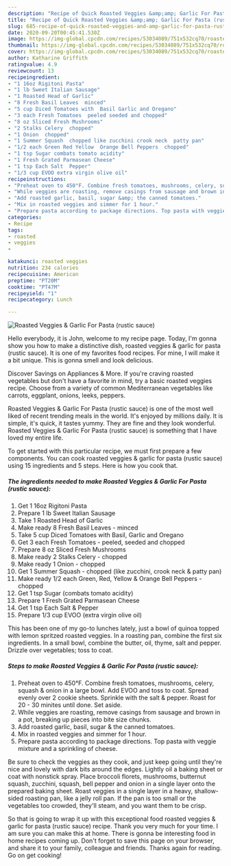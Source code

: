 ```yaml
---
description: "Recipe of Quick Roasted Veggies &amp;amp; Garlic For Pasta (rustic sauce)"
title: "Recipe of Quick Roasted Veggies &amp;amp; Garlic For Pasta (rustic sauce)"
slug: 685-recipe-of-quick-roasted-veggies-and-amp-garlic-for-pasta-rustic-sauce
date: 2020-09-20T00:45:41.530Z
image: https://img-global.cpcdn.com/recipes/53034089/751x532cq70/roasted-veggies-garlic-for-pasta-rustic-sauce-recipe-main-photo.jpg
thumbnail: https://img-global.cpcdn.com/recipes/53034089/751x532cq70/roasted-veggies-garlic-for-pasta-rustic-sauce-recipe-main-photo.jpg
cover: https://img-global.cpcdn.com/recipes/53034089/751x532cq70/roasted-veggies-garlic-for-pasta-rustic-sauce-recipe-main-photo.jpg
author: Katharine Griffith
ratingvalue: 4.9
reviewcount: 13
recipeingredient:
- "1 16oz Rigitoni Pasta"
- "1 lb Sweet Italian Sausage"
- "1 Roasted Head of Garlic"
- "8 Fresh Basil Leaves  minced"
- "5 cup Diced Tomatoes with  Basil Garlic and Oregano"
- "3 each Fresh Tomatoes  peeled seeded and chopped"
- "8 oz Sliced Fresh Mushrooms"
- "2 Stalks Celery  chopped"
- "1 Onion  chopped"
- "1 Summer Squash  chopped like zucchini crook neck  patty pan"
- "1/2 each Green Red Yellow  Orange Bell Peppers  chopped"
- "1 tsp Sugar combats tomato acidity"
- "1 Fresh Grated Parmasean Cheese"
- "1 tsp Each Salt  Pepper"
- "1/3 cup EVOO extra virgin olive oil"
recipeinstructions:
- "Preheat oven to 450°F. Combine fresh tomatoes, mushrooms, celery, squash &amp; onion in a large bowl. Add EVOO and toss to coat. Spread evenly over 2 cookie sheets. Sprinkle with the salt &amp; pepper. Roast for 20 - 30 minites until done. Set aside."
- "While veggies are roasting, remove casings from sausage and brown in a pot, breaking up pieces into bite size chunks."
- "Add roasted garlic, basil, sugar &amp; the canned tomatoes."
- "Mix in roasted veggies and simmer for 1 hour."
- "Prepare pasta according to package directions. Top pasta with veggie mixture and a sprinkling of cheese."
categories:
- Recipe
tags:
- roasted
- veggies
- 

katakunci: roasted veggies  
nutrition: 234 calories
recipecuisine: American
preptime: "PT20M"
cooktime: "PT47M"
recipeyield: "1"
recipecategory: Lunch

---
```



![Roasted Veggies &amp; Garlic For Pasta (rustic sauce)](https://img-global.cpcdn.com/recipes/53034089/751x532cq70/roasted-veggies-garlic-for-pasta-rustic-sauce-recipe-main-photo.jpg)

Hello everybody, it is John, welcome to my recipe page. Today, I'm gonna show you how to make a distinctive dish, roasted veggies &amp; garlic for pasta (rustic sauce). It is one of my favorites food recipes. For mine, I will make it a bit unique. This is gonna smell and look delicious.

Discover Savings on Appliances &amp; More. If you&#39;re craving roasted vegetables but don&#39;t have a favorite in mind, try a basic roasted veggies recipe. Choose from a variety of common Mediterranean vegetables like carrots, eggplant, onions, leeks, peppers.

Roasted Veggies &amp; Garlic For Pasta (rustic sauce) is one of the most well liked of recent trending meals in the world. It's enjoyed by millions daily. It is simple, it's quick, it tastes yummy. They are fine and they look wonderful. Roasted Veggies &amp; Garlic For Pasta (rustic sauce) is something that I have loved my entire life.


To get started with this particular recipe, we must first prepare a few components. You can cook roasted veggies &amp; garlic for pasta (rustic sauce) using 15 ingredients and 5 steps. Here is how you cook that.

<!--inarticleads1-->

##### The ingredients needed to make Roasted Veggies &amp; Garlic For Pasta (rustic sauce):

1. Get 1 16oz Rigitoni Pasta
1. Prepare 1 lb Sweet Italian Sausage
1. Take 1 Roasted Head of Garlic
1. Make ready 8 Fresh Basil Leaves - minced
1. Take 5 cup Diced Tomatoes with  Basil, Garlic and Oregano
1. Get 3 each Fresh Tomatoes - peeled, seeded and chopped
1. Prepare 8 oz Sliced Fresh Mushrooms
1. Make ready 2 Stalks Celery - chopped
1. Make ready 1 Onion - chopped
1. Get 1 Summer Squash - chopped (like zucchini, crook neck &amp; patty pan)
1. Make ready 1/2 each Green, Red, Yellow &amp; Orange Bell Peppers - chopped
1. Get 1 tsp Sugar (combats tomato acidity)
1. Prepare 1 Fresh Grated Parmasean Cheese
1. Get 1 tsp Each Salt &amp; Pepper
1. Prepare 1/3 cup EVOO (extra virgin olive oil)


This has been one of my go-to lunches lately, just a bowl of quinoa topped with lemon spritzed roasted veggies. In a roasting pan, combine the first six ingredients. In a small bowl, combine the butter, oil, thyme, salt and pepper. Drizzle over vegetables; toss to coat. 

<!--inarticleads2-->

##### Steps to make Roasted Veggies &amp; Garlic For Pasta (rustic sauce):

1. Preheat oven to 450°F. Combine fresh tomatoes, mushrooms, celery, squash &amp; onion in a large bowl. Add EVOO and toss to coat. Spread evenly over 2 cookie sheets. Sprinkle with the salt &amp; pepper. Roast for 20 - 30 minites until done. Set aside.
1. While veggies are roasting, remove casings from sausage and brown in a pot, breaking up pieces into bite size chunks.
1. Add roasted garlic, basil, sugar &amp; the canned tomatoes.
1. Mix in roasted veggies and simmer for 1 hour.
1. Prepare pasta according to package directions. Top pasta with veggie mixture and a sprinkling of cheese.


Be sure to check the veggies as they cook, and just keep going until they&#39;re nice and lovely with dark bits around the edges. Lightly oil a baking sheet or coat with nonstick spray. Place broccoli florets, mushrooms, butternut squash, zucchini, squash, bell pepper and onion in a single layer onto the prepared baking sheet. Roast veggies in a single layer in a heavy, shallow-sided roasting pan, like a jelly roll pan. If the pan is too small or the vegetables too crowded, they&#39;ll steam, and you want them to be crisp. 

So that is going to wrap it up with this exceptional food roasted veggies &amp; garlic for pasta (rustic sauce) recipe. Thank you very much for your time. I am sure you can make this at home. There is gonna be interesting food in home recipes coming up. Don't forget to save this page on your browser, and share it to your family, colleague and friends. Thanks again for reading. Go on get cooking!

